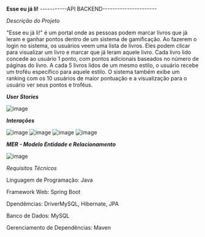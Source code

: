 **Esse eu já li!**
-----------API BACKEND----------------------

*Descrição do Projeto*


"Esse eu já li!" é um portal onde as pessoas podem marcar livros que já leram e ganhar pontos dentro de um sistema de gamificação. Ao fazerem o login no sistema, 
os usuários veem uma lista de livros. Eles podem clicar para visualizar um livro e marcar que já leram aquele livro. Cada livro lido concede ao usuário 1 ponto, 
com pontos adicionais baseados no número de páginas do livro. A cada 5 livros lidos de um mesmo estilo, o usuário recebe um troféu específico para aquele estilo.
O sistema também exibe um ranking com os 10 usuários de maior pontuação e a visualização para o usuário ver seus pontos e troféus.

***User Stories***


![image](https://github.com/raylasilva/esse_eu_ja_li/assets/77173258/1896dfa2-63ac-4dd5-b23f-846092e2860d)



***Interações***


![image](https://github.com/raylasilva/esse_eu_ja_li/assets/77173258/93c61283-aeba-4256-bd7b-ce9d723f784f)
![image](https://github.com/raylasilva/esse_eu_ja_li/assets/77173258/76089a05-bff9-4ccd-8a9e-ba895da955e5)
![image](https://github.com/raylasilva/esse_eu_ja_li/assets/77173258/a0a749cd-0a4b-4dda-bd36-ca80085e7525)
![image](https://github.com/raylasilva/esse_eu_ja_li/assets/77173258/02f687da-8cb4-4401-9335-901849e5cb39)




***MER - Modelo Entidade e Relacionamento***


![image](https://github.com/raylasilva/esse_eu_ja_li/assets/77173258/f3f6b4e5-5ae7-4d7a-bddf-e3ed2a705b26)




*Requisitos Técnicos*

Linguagem de Programação: Java

Framework Web: Spring Boot

Dpendêmcias: DriverMySQL, Hibernate, JPA

Banco de Dados: MySQL

Gerenciamento de Dependências: Maven



